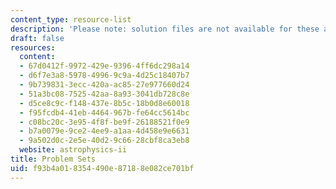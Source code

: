 ```yaml
---
content_type: resource-list
description: 'Please note: solution files are not available for these assignments.'
draft: false
resources:
  content:
  - 67d0412f-9972-429e-9396-4ff6dc298a14
  - d6f7e3a8-5978-4996-9c9a-4d25c18407b7
  - 9b739831-3ecc-420a-ac85-27e977660d24
  - 51a3bc08-7525-42aa-8a93-3041db728c8e
  - d5ce8c9c-f148-437e-8b5c-18b0d8e60018
  - f95fcdb4-41eb-4464-967b-fe64cc5614bc
  - c08bc20c-3e95-4f8f-be9f-26188521f0e9
  - b7a0079e-9ce2-4ee9-a1aa-4d458e9e6631
  - 9a502d0c-2e5e-40d2-9c66-28cbf8ca3eb8
  website: astrophysics-ii
title: Problem Sets
uid: f93b4a01-8354-490e-8718-8e082ce701bf
---
```

